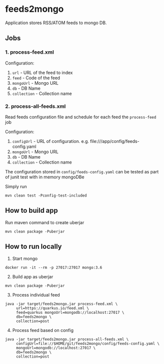 # feeds2mongo

Application stores RSS/ATOM feeds to mongo DB.

## Jobs

### 1. process-feed.xml

Configuration:
1. `url` - URL of the feed to index
2. `feed` - Code of the feed
2. `mongoUrl` - Mongo URL
3. `db` - DB Name
4. `collection` - Collection name

### 2. process-all-feeds.xml

Read feeds configuration file and schedule for each feed the `process-feed` job

Configuration: 
1. `configUrl` - URL of configuration. e.g. file:///app/config/feeds-config.yaml
2. `mongoUrl` - Mongo URL
3. `db` - DB Name
4. `collection` - Collection name

The configuration stored in `config/feeds-config.yaml` can be tested as part of junit test with in memory mongoDBe

Simply run

```
mvn clean test -Pconfig-test-included
```

## How to build app

Run maven command to create uberjar
```
mvn clean package -Puberjar
```

## How to run locally

1. Start mongo

```
docker run -it --rm -p 27017:27017 mongo:3.6
```

2. Build app as uberjar
```
mvn clean package -Puberjar
```

3. Process individual feed 

```
java -jar target/feeds2mongo.jar process-feed.xml \
     url=https://quarkus.io/feed.xml \
     feed=quarkus mongoUrl=mongodb://localhost:27017 \
     db=feeds2mongo \
     collection=post
```

4. Process feed based on config 

```
java -jar target/feeds2mongo.jar process-all-feeds.xml \
     configUrl=file://$HOME/git/feeds2mongo/config/feeds-config.yaml \
     mongoUrl=mongodb://localhost:27017 \
     db=feeds2mongo \
     collection=post
```
